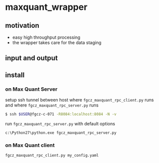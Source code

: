 # maxquant_wrapper

## motivation
* easy high throughput processing 
* the wrapper takes care for the data staging

## input and output



## install

### on Max Quant Server

setup ssh tunnel between host where `fgcz_maxquant_rpc_client.py` runs and where `fgcz_maxquant_rpc_server.py` runs

```bash
$ ssh $USER@fgcz-c-071 -R8084:localhost:8084 -N -v
```

run `fgcz_maxquant_rpc_server.py` with default options

```batch
c:\Python27\python.exe fgcz_maxquant_rpc_server.py
```
### on Max Quant client

```
fgcz_maxquant_rpc_client.py my_config.yaml
```


